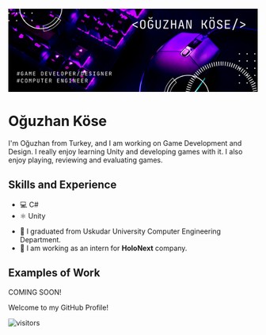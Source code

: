 ![github](https://github.com/Axlope/Axlope/blob/main/ProfileBanner.png)

# Oğuzhan Köse
I'm Oğuzhan from Turkey, and I am working on Game Development and Design. I really enjoy learning Unity and developing games with it. I also enjoy playing, reviewing and evaluating games.

## Skills and Experience
* 💻 C#
* ⚛ Unity

- 🏫 I graduated from Uskudar University Computer Engineering Department.
- 👾 I am working as an intern for **HoloNext** company.

## Examples of Work
COMING SOON!

Welcome to my GitHub Profile!

![visitors](https://visitor-badge.glitch.me/badge?page_id=Axlope.Axlope)
<br />
